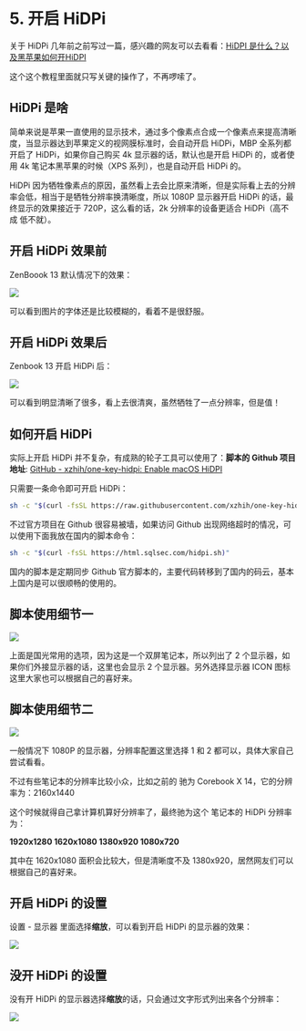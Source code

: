 # 5. 开启 HiDPi

关于 HiDPi 几年前之前写过一篇，感兴趣的网友可以去看看：[HiDPI 是什么？以及黑苹果如何开HiDPI](https://www.sqlsec.com/2018/09/hidpi.html)

这个这个教程里面就只写关键的操作了，不再啰嗦了。

## HiDPi 是啥

简单来说是苹果一直使用的显示技术，通过多个像素点合成一个像素点来提高清晰度，当显示器达到苹果定义的视网膜标准时，会自动开启 HiDPi，MBP 全系列都开启了 HiDPi，如果你自己购买 4k 显示器的话，默认也是开启 HiDPi 的，或者使用 4k 笔记本黑苹果的时候（XPS 系列），也是自动开启 HiDPi 的。

HiDPi 因为牺牲像素点的原因，虽然看上去会比原来清晰，但是实际看上去的分辨率会低，相当于是牺牲分辨率换清晰度，所以 1080P 显示器开启 HiDPi 的话，最终显示的效果接近于 720P，这么看的话，2k 分辨率的设备更适合 HiDPi（高不成 低不就）。

## 开启 HiDPi 效果前

ZenBoook 13 默认情况下的效果：

![](https://image.3001.net/images/20220205/16440471235590.png) 

可以看到图片的字体还是比较模糊的，看着不是很舒服。

## 开启 HiDPi 效果后

Zenbook 13 开启 HiDPi 后：

![](https://image.3001.net/images/20220205/16440471653893.png) 

可以看到明显清晰了很多，看上去很清爽，虽然牺牲了一点分辨率，但是值！

## 如何开启 HiDPi

实际上开启 HiDPi 并不复杂，有成熟的轮子工具可以使用了：**脚本的 Github 项目地址**: [GitHub - xzhih/one-key-hidpi: Enable macOS HiDPI](https://github.com/xzhih/one-key-hidpi)

只需要一条命令即可开启 HiDPi：

```bash
sh -c "$(curl -fsSL https://raw.githubusercontent.com/xzhih/one-key-hidpi/master/hidpi.sh)"
```

不过官方项目在 Github 很容易被墙，如果访问 Github 出现网络超时的情况，可以使用下面我放在国内的脚本命令：

```bash
sh -c "$(curl -fsSL https://html.sqlsec.com/hidpi.sh)"
```

国内的脚本是定期同步 Github 官方脚本的，主要代码转移到了国内的码云，基本上国内是可以很顺畅的使用的。

## 脚本使用细节一

![](https://image.3001.net/images/20220205/164404753673.png) 

上面是国光常用的选项，因为这是一个双屏笔记本，所以列出了 2 个显示器，如果你们外接显示器的话，这里也会显示 2 个显示器。另外选择显示器 ICON 图标这里大家也可以根据自己的喜好来。

## 脚本使用细节二

![](https://image.3001.net/images/20220205/16440475813360.png)  

一般情况下 1080P 的显示器，分辨率配置这里选择 1 和 2 都可以，具体大家自己尝试看看。

不过有些笔记本的分辨率比较小众，比如之前的 驰为 Corebook X 14，它的分辨率为：2160x1440

这个时候就得自己拿计算机算好分辨率了，最终驰为这个 笔记本的 HiDPi 分辨率为：

**1920x1280 1620x1080 1380x920 1080x720**

其中在 1620x1080 面积会比较大，但是清晰度不及 1380x920，居然网友们可以根据自己的喜好来。

## 开启 HiDPi 的设置

设置 - 显示器 里面选择**缩放**，可以看到开启 HiDPi 的显示器的效果：

![](https://image.3001.net/images/20220205/16440478171055.png)

## 没开 HiDPi 的设置

没有开 HiDPi 的显示器选择**缩放**的话，只会通过文字形式列出来各个分辨率：

![](https://image.3001.net/images/20220205/16440479704621.png)  

